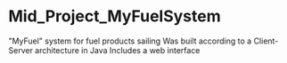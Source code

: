 # Mid_Project_MyFuelSystem
"MyFuel" system for fuel products sailing
Was built according to a Client-Server architecture in Java
Includes a web interface
